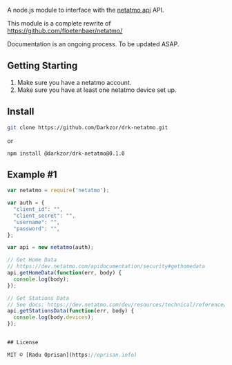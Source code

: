 
A node.js module to interface with the [netatmo api](http://dev.netatmo.com/) API.

This module is a complete rewrite of https://github.com/floetenbaer/netatmo/

Documentation is an ongoing process. To be updated ASAP.

## Getting Starting

1. Make sure you have a netatmo account.
2. Make sure you have at least one netatmo device set up.

## Install

```sh
git clone https://github.com/Darkzor/drk-netatmo.git
```

or

```
npm install @darkzor/drk-netatmo@0.1.0
```

## Example #1

```javascript
var netatmo = require('netatmo');

var auth = {
  "client_id": "",
  "client_secret": "",
  "username": "",
  "password": "",
};

var api = new netatmo(auth);

// Get Home Data
// https://dev.netatmo.com/apidocumentation/security#gethomedata
api.getHomeData(function(err, body) {
  console.log(body);
});

// Get Stations Data
// See docs: https://dev.netatmo.com/dev/resources/technical/reference/weatherstation/getstationsdata
api.getStationsData(function(err, body) {
  console.log(body.devices);
});


## License

MIT © [Radu Oprisan](https://oprisan.info)
